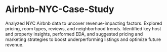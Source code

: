 # Airbnb-NYC-Case-Study
Analyzed NYC Airbnb data to uncover revenue-impacting factors. Explored pricing, room types, reviews, and neighborhood trends. Identified key host and property insights, performed EDA, and suggested pricing and marketing strategies to boost underperforming listings and optimize future revenue.
